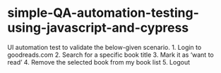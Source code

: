 # simple-QA-automation-testing-using-javascript-and-cypress
UI automation test to validate the below-given scenario.    1. Login to goodreads.com  2. Search for a specific book title  3. Mark it as ‘want to read’  4. Remove the selected book from my book list 5. Logout
